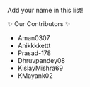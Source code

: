 Add your name in this list!

✨ Our Contributors ✨

- Aman0307
- Anikkkkettt
- Prasad-178
- Dhruvpandey08
- KislayMishra69
- KMayank02
